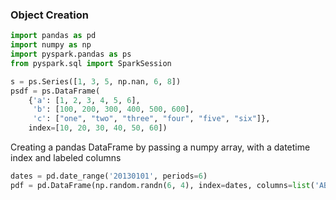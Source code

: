 ### Object Creation

```python
import pandas as pd
import numpy as np
import pyspark.pandas as ps
from pyspark.sql import SparkSession
```

```python
s = ps.Series([1, 3, 5, np.nan, 6, 8])
psdf = ps.DataFrame(
    {'a': [1, 2, 3, 4, 5, 6],
     'b': [100, 200, 300, 400, 500, 600],
     'c': ["one", "two", "three", "four", "five", "six"]},
    index=[10, 20, 30, 40, 50, 60])
```
Creating a pandas DataFrame by passing a numpy array, with a datetime index and labeled columns

```python
dates = pd.date_range('20130101', periods=6)
pdf = pd.DataFrame(np.random.randn(6, 4), index=dates, columns=list('ABCD'))
```